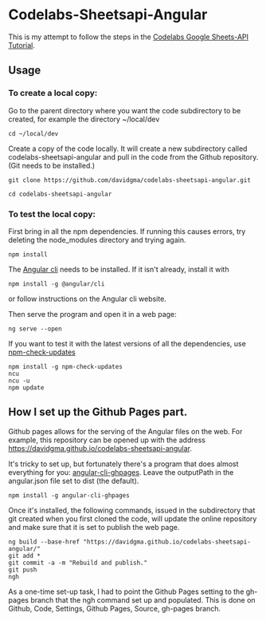 # Codelabs-Sheetsapi-Angular

This is my attempt to follow the steps in the [Codelabs Google Sheets-API Tutorial](https://codelabs.developers.google.com/codelabs/sheets-api/#0).

## Usage

### To create a local copy:

Go to the parent directory where you want the code subdirectory to be created, for example the directory ~/local/dev

`cd ~/local/dev`

Create a copy of the code locally. It will create a new subdirectory called codelabs-sheetsapi-angular and pull in the code from the Github repository. (Git needs to be installed.)

`git clone https://github.com/davidgma/codelabs-sheetsapi-angular.git`

`cd codelabs-sheetsapi-angular`

### To test the local copy:
First bring in all the npm dependencies. If running this causes errors, try deleting the node_modules directory and trying again.

`npm install`

The [Angular cli](https://cli.angular.io/) needs to be installed. If it isn't already, install it with 

`npm install -g @angular/cli`

or follow instructions on the Angular cli website.

Then serve the program and open it in a web page:

`ng serve --open`

If you want to test it with the latest versions of all the dependencies, use [npm-check-updates](https://www.npmjs.com/package/npm-check-updates)

```
npm install -g npm-check-updates
ncu
ncu -u
npm update
```

## How I set up the Github Pages part.

Github pages allows for the serving of the Angular files on the web. For example, this repository can be opened up with the address https://davidgma.github.io/codelabs-sheetsapi-angular.

It's tricky to set up, but fortunately there's a program that does almost everything for you: [angular-cli-ghpages](https://www.npmjs.com/package/angular-cli-ghpages). Leave the outputPath in the angular.json file set to dist (the default).

`npm install -g angular-cli-ghpages`

Once it's installed, the following commands, issued in the subdirectory that git created when you first cloned the code, will update the online repository and make sure that it is set to publish the web page.

```
ng build --base-href "https://davidgma.github.io/codelabs-sheetsapi-angular/"
git add *
git commit -a -m "Rebuild and publish."
git push
ngh
```

As a one-time set-up task, I had to point the Github Pages setting to the gh-pages branch that the ngh command set up and populated. This is done on Github, Code, Settings, Github Pages, Source, gh-pages branch.



